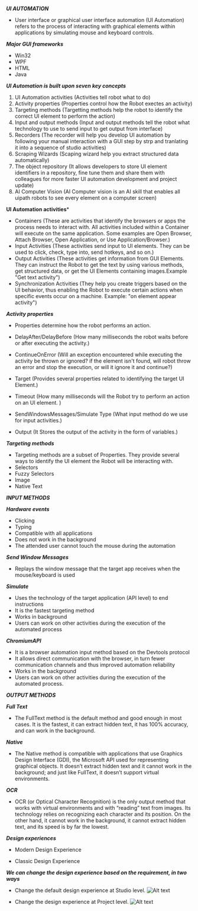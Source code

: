 ***UI AUTOMATION***

- User interface or graphical user interface automation (UI Automation) refers to the process of interacting with graphical elements within applications by simulating mouse and keyboard controls.

***Major GUI frameworks***

- Win32
- WPF
- HTML
- Java

***UI Automation is built upon seven key concepts***

1) UI Automation activities (Activities tell robot what to do)
2) Activity properties (Properties control how the Robot exectes an activity)
3) Targeting methods (Targetting methods help the robot to identify the correct UI element to perform the action)
4) Input and output methods (Input and output methods tell the robot what technology to use to send input to get output from interface)
5) Recorders (The recorder will help you develop UI automation by following your manual interaction with a GUI step by strp and tranlating it into a sequence of studio activities)
6) Scraping Wizards (Scaping wizard help you extract structured data automatically)
7) The object repository (It allows developers to store UI element identifiers in a repository, fine tune them and share them with colleagues for more faster UI automation development and project update)
8) AI Computer Vision (AI Computer vision is an AI skill that enables all uipath robots to see every element on a computer screen)

**UI Automation activities***

- Containers (These are activities that identify the browsers or apps the process needs to interact with. All activities included within a Container will execute on the same application. Some examples are Open Browser, Attach Browser, Open Application, or Use Application/Browser.)
- Input Activities (These activities send input to UI elements. They can be used to click, check, type into, send hotkeys, and so on.)
- Output Activities (These activities get information from GUI Elements. They can instruct the Robot to get the text by using various methods, get structured data, or get the UI Elements containing images.Example "Get text activity")
- Synchronization Activities (They help you create triggers based on the UI behavior, thus enabling the Robot to execute certain actions when specific events occur on a machine. Example: "on element appear activity")

***Activity properties***

- Properties determine how the robot performs an action.

- DelayAfter/DelayBefore (How many milliseconds the robot waits before or after executing the activity.)
- ContinueOnError (Will an exception encountered while executing the activity be thrown or ignored? if the element isn't found, will robot throw an error and stop the execution, or will it ignore it and continue?)
- Target (Provides several properties related to identifying the target UI Element.)
- Timeout (How many milliseconds will the Robot try to perform an action on an UI element. )
- SendWindowsMessages/Simulate Type	(What input method do we use for input activities.)
- Output (It Stores the output of the activity in the form of variables.)

***Targeting methods***

- Targeting methods are a subset of Properties. They provide several ways to identify the UI element the Robot will be interacting with. 
- Selectors 
- Fuzzy Selectors 
- Image  
- Native Text

***INPUT METHODS***

***Hardware events***

- Clicking 
- Typing
- Compatible with all applications
- Does not work in the background
- The attended user cannot touch the mouse during the automation

***Send Window Messages***

- Replays the window message that the target app receives when the mouse/keyboard is used

***Simulate***

- Uses the technology of the target application (API level) to end instructions
- It is the fastest targeting method 
- Works in background
- Users can work on other activities during the execution of the automated process

***ChromiumAPI***

- It is a browser automation input method based on the Devtools protocol
- It allows direct communication with the browser, in turn fewer communication channels and thus improved automation reliability
- Works in the background
- Users can work on other activities during the execution of the automated process.

***OUTPUT METHODS***

***Full Text***

- The FullText method is the default method and good enough in most cases. It is the fastest, it can extract hidden text, it has 100% accuracy, and can work in the background. 

***Native***

- The Native method is compatible with applications that use Graphics Design Interface (GDI), the Microsoft API used for representing graphical objects. It doesn’t extract hidden text and it cannot work in the background; and just like FullText, it doesn’t support virtual environments.

***OCR***

- OCR (or Optical Character Recognition) is the only output method that works with virtual environments and with “reading” text from images. Its technology relies on recognizing each character and its position. On the other hand, it cannot work in the background, it cannot extract hidden text, and its speed is by far the lowest.


***Design experiences***

- Modern Design Experience

- Classic Design Experience

***We can change the design experience based on the requirement, in two ways***

- Change the default design experience at Studio level.
![Alt text](image.png)

- Change the design experience at Project level. 
![Alt text](image-1.png)